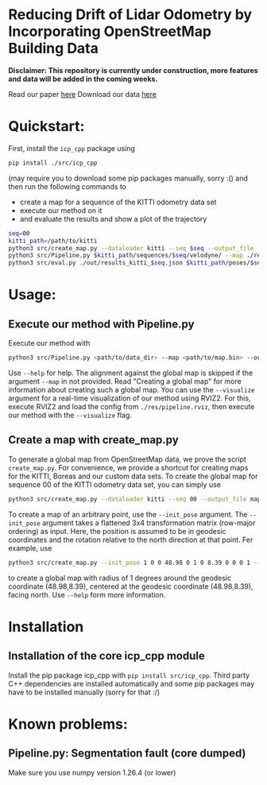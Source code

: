 # Reducing Drift of Lidar Odometry by Incorporating OpenStreetMap Building Data
**Disclaimer: This repository is currently under construction, more features and data will be added in the coming weeks.**

Read our paper [here](https://www.techrxiv.org/users/812931/articles/1214384-reducing-drift-of-lidar-odometry-by-incorporating-openstreetmap-building-data)
Download our data [here](https://owncloud.gwdg.de/index.php/s/naydKSNIyTpsndZ)


# Quickstart:
First, install the `icp_cpp` package using
```bash
pip install ./src/icp_cpp
```
(may require you to download some pip packages manually, sorry :()
and then run the following commands to
- create a map for a sequence of the KITTI odometry data set
- execute our method on it
- and evaluate the results and show a plot of the trajectory
```bash
seq=00
kitti_path=/path/to/kitti
python3 src/create_map.py --dataloader kitti --seq $seq --output_file ./res/map_kitti_$seq.bin
python3 src/Pipeline.py $kitti_path/sequences/$seq/velodyne/ --map ./res/map_kitti_$seq.bin --out_path ./out/results_kitti_$seq.json
python3 src/eval.py ./out/results_kitti_$seq.json $kitti_path/poses/$seq.txt --plot
```

# Usage:
## Execute our method with Pipeline.py
Execute our method with
```bash
python3 src/Pipeline.py <path/to/data_dir> --map <path/to/map.bin> --out_path <path/to/result.json>
```
Use `--help` for help.
The alignment against the global map is skipped if the argument `--map` in not provided.
Read "Creating a global map" for more information about creating such a global map.
You can use the `--visualize` argument for a real-time visualization of our method using RVIZ2.
For this, execute RVIZ2 and load the config from `./res/pipeline.rviz`,
then execute our method with the `--visualize` flag.


## Create a map with create_map.py
To generate a global map from OpenStreetMap data, we prove the script `create_map.py`.
For convenience, we provide a shortcut for creating maps for the KITTI, Boreas and our custom data sets.
To create the global map for sequence 00 of the KITTI odometry data set, you can simply use
```bash
python3 src/create_map.py --dataloader kitti --seq 00 --output_file map_kitti_00.bin
```

To create a map of an arbitrary point, use the `--init_pose` argument. The `--init_pose` argument takes a flattened 3x4 transformation matrix (row-major ordering) as input.
Here, the position is assumed to be in geodesic coordinates and the rotation relative to the north direction at that point.
Fer example, use
```bash
python3 src/create_map.py --init_pose 1 0 0 48.98 0 1 0 8.39 0 0 0 1 --radius 1 --output_file my_map.bin
```
to create a global map with radius of 1 degrees around the geodesic coordinate (48.98,8.39), centered at the geodesic coordinate (48.98,8.39), facing north. Use `--help` form more information.

# Installation
## Installation of the core icp_cpp module
Install the pip package icp_cpp with `pip install src/icp_cpp`.
Third party C++ dependencies are installed automatically and some pip packages may have to be installed manually (sorry for that :/)

# Known problems:
## Pipeline.py: Segmentation fault (core dumped)
Make sure you use numpy version 1.26.4 (or lower)